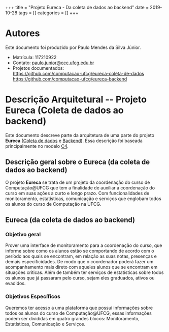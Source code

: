 +++
title = "Projeto Eureca - Da coleta de dados ao backend"
date = 2019-10-28
tags = []
categories = []
+++

# Autores

Este documento foi produzido por Paulo Mendes da Silva Júnior.

- Matrícula: 117210922
- Contato: paulo.junior@ccc.ufcg.edu.br
- Projetos documentados: </br>
  https://github.com/computacao-ufcg/eureca-coleta-de-dados </br>
  https://github.com/computacao-ufcg/eureca-backend

# Descrição Arquitetural -- Projeto Eureca (Coleta de dados ao backend)

Este documento descreve parte da arquitetura de uma parte do projeto **Eureca** ([Coleta de dados](https://github.com/computacao-ufcg/eureca-coleta-de-dados) e [Backend](https://github.com/computacao-ufcg/eureca-backend)). Essa descrição foi baseada principalmente no modelo [C4](https://c4model.com/).

## Descrição geral sobre o Eureca (da coleta de dados ao backend)

O projeto **Eureca** se trata de um projeto da coordenação do curso de Computação@UFCG que tem a finalidade de auxiliar a coordenação do curso em suas ações a curto e longo prazo. Com funcionalidades de monitoramento, estatísticas, comunicação e serviços que englobam todos os alunos do curso de Computação na UFCG.

## Eureca (da coleta de dados ao backend)

### Objetivo geral

Prover uma interface de monitoramento para a coordenação do curso, que informe sobre como os alunos estão se comportando de acordo com o período aos quais se encontram, em relação as suas notas, presenças e demais especificidades. De modo que o coordenador poderá fazer um acompanhamento mais direto com aqueles alunos que se encontram em situações críticas. Além de também ter serviços de estatísticas sobre todos os alunos que já passaram pelo curso, sejam eles graduados, ativos ou evadidos.

### Objetivos Específicos

Queremos ter acesso a uma plataforma que possui informações sobre todos os alunos do curso de Computação@UFCG, essas informações podem ser divididas em quatro grandes blocos: Monitoramento, Estatísticas, Comunicação e Serviços.